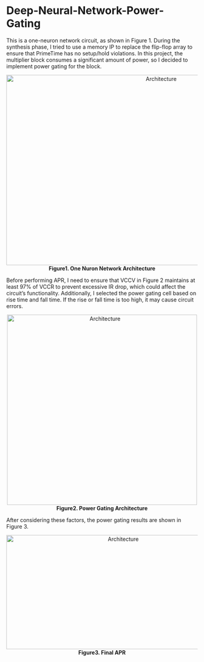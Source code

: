 # Deep-Neural-Network-Power-Gating
This is a one-neuron network circuit, as shown in Figure 1. During the synthesis phase, I tried to use a memory IP to replace the flip-flop array to ensure that PrimeTime has no setup/hold violations. In this project, the multiplier block consumes a significant amount of power, so I decided to implement power gating for the block.

<p align="center">
  <img src="https://github.com/RexJian/Deep-Neural-Network-Power-Gating/blob/main/img/NeuralNetworkArchitecture.png" width="800" height="500" alt="Architecture">
    <br> <strong>Figure1. One Nuron Network Architecture </strong>
</p> 
  
Before performing APR, I need to ensure that VCCV in Figure 2 maintains at least 97% of VCCR to prevent excessive IR drop, which could affect the circuit’s functionality. Additionally, I selected the power gating cell based on rise time and fall time. If the rise or fall time is too high, it may cause circuit errors.
<p align="center">
  <img src="https://github.com/RexJian/Deep-Neural-Network-Power-Gating/blob/main/img/PowerGatingArchitecture.png" width="500" height="500" alt="Architecture">
    <br> <strong>Figure2. Power Gating Architecture </strong>
</p>

  
After considering these factors, the power gating results are shown in Figure 3.
<p align="center">
  <img src="https://github.com/RexJian/Deep-Neural-Network-Power-Gating/blob/main/img/Layout.png" width="600" height="300" alt="Architecture">
    <br> <strong>Figure3. Final APR </strong>
</p>
